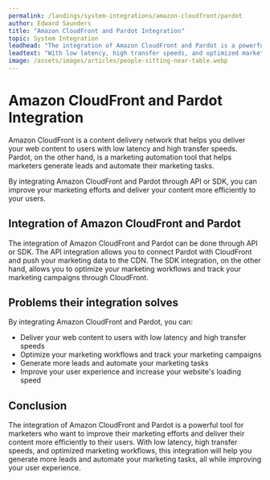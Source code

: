 ```yaml
---
permalink: /landings/system-integrations/amazon-cloudfront/pardot
author: Edward Saunders
title: "Amazon CloudFront and Pardot Integration"
topic: System Integration
leadhead: "The integration of Amazon CloudFront and Pardot is a powerful tool for marketers who want to improve their marketing efforts and deliver their content more efficiently to their users"
leadtext: "With low latency, high transfer speeds, and optimized marketing workflows, this integration will help you generate more leads and automate your marketing tasks, all while improving your user experience."
image: /assets/images/articles/people-sitting-near-table.webp
---
```

<div class="arttext">	<h1>Amazon CloudFront and Pardot Integration</h1>
	<p>Amazon CloudFront is a content delivery network that helps you deliver your web content to users with low latency and high transfer speeds. Pardot, on the other hand, is a marketing automation tool that helps marketers generate leads and automate their marketing tasks.</p>
	<p>By integrating Amazon CloudFront and Pardot through API or SDK, you can improve your marketing efforts and deliver your content more efficiently to your users.</p>
	<h2>Integration of Amazon CloudFront and Pardot</h2>
	<p>The integration of Amazon CloudFront and Pardot can be done through API or SDK. The API integration allows you to connect Pardot with CloudFront and push your marketing data to the CDN. The SDK integration, on the other hand, allows you to optimize your marketing workflows and track your marketing campaigns through CloudFront.</p>
	<h2>Problems their integration solves</h2>
	<p>By integrating Amazon CloudFront and Pardot, you can:</p>
	<ul>
		<li>Deliver your web content to users with low latency and high transfer speeds</li>
		<li>Optimize your marketing workflows and track your marketing campaigns</li>
		<li>Generate more leads and automate your marketing tasks</li>
		<li>Improve your user experience and increase your website's loading speed</li>
	</ul>
	<h2>Conclusion</h2>
	<p>The integration of Amazon CloudFront and Pardot is a powerful tool for marketers who want to improve their marketing efforts and deliver their content more efficiently to their users. With low latency, high transfer speeds, and optimized marketing workflows, this integration will help you generate more leads and automate your marketing tasks, all while improving your user experience.</p>
</div>